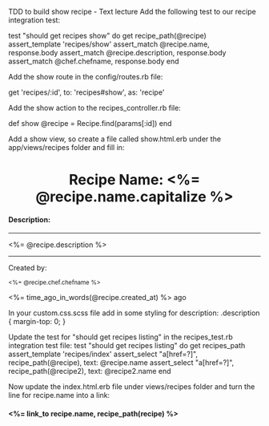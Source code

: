 TDD to build show recipe - Text lecture
Add the following test to our recipe integration test:

test "should get recipes show" do
  get recipe_path(@recipe)
  assert_template 'recipes/show'
  assert_match @recipe.name, response.body
  assert_match @recipe.description, response.body
  assert_match @chef.chefname, response.body
end

Add the show route in the config/routes.rb file:

get 'recipes/:id', to: 'recipes#show', as: 'recipe'

Add the show action to the recipes_controller.rb file:

def show
  @recipe = Recipe.find(params[:id])
end

Add a show view, so create a file called show.html.erb under the app/views/recipes folder and fill in:

<h1 align="center">Recipe Name: <%= @recipe.name.capitalize %></h1>

<div class="well col-md-8 col-md-offset-2">
  <h4 class="center description"><strong>Description: </strong></h4>
  <hr />
  <%= @recipe.description %>
  <hr />
  <div class="pull-right">
    <p class="center">
      Created by:
    </p>
    <p>
      <small><%= @recipe.chef.chefname %></small>
      <div class="pull-right">
        <%= time_ago_in_words(@recipe.created_at) %> ago
      </div>
    </p>
  </div>
</div>

In your custom.css.scss file add in some styling for description:
.description {
  margin-top: 0;
}

Update the test for "should get recipes listing" in the recipes_test.rb integration test file:
test "should get recipes listing" do
  get recipes_path
  assert_template 'recipes/index'
  assert_select "a[href=?]", recipe_path(@recipe), text: @recipe.name
  assert_select "a[href=?]", recipe_path(@recipe2), text: @recipe2.name
end

Now update the index.html.erb file under views/recipes folder and turn the line for recipe.name into a link:
<h4><%= link_to recipe.name, recipe_path(recipe) %></h4>